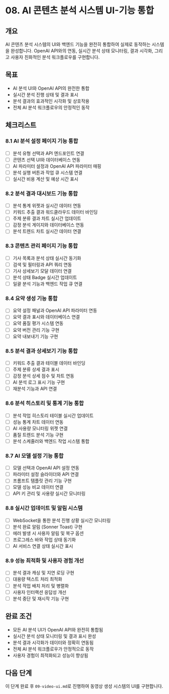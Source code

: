 # 08. AI 콘텐츠 분석 시스템 UI-기능 통합

## 개요
AI 콘텐츠 분석 시스템의 UI와 백엔드 기능을 완전히 통합하여 실제로 동작하는 시스템을 완성합니다. OpenAI API와의 연동, 실시간 분석 상태 모니터링, 결과 시각화, 그리고 사용자 친화적인 분석 워크플로우를 구현합니다.

## 목표
- AI 분석 UI와 OpenAI API의 완전한 통합
- 실시간 분석 진행 상태 및 결과 표시
- 분석 결과의 효과적인 시각화 및 상호작용
- 전체 AI 분석 워크플로우의 안정적인 동작

## 체크리스트

### 8.1 AI 분석 설정 페이지 기능 통합
- [ ] 분석 유형 선택과 API 엔드포인트 연결
- [ ] 콘텐츠 선택 UI와 데이터베이스 연동
- [ ] AI 파라미터 설정과 OpenAI API 파라미터 매핑
- [ ] 분석 실행 버튼과 작업 큐 시스템 연결
- [ ] 실시간 비용 계산 및 예상 시간 표시

### 8.2 분석 결과 대시보드 기능 통합
- [ ] 분석 통계 위젯과 실시간 데이터 연동
- [ ] 키워드 추출 결과 워드클라우드 데이터 바인딩
- [ ] 주제 분류 결과 차트 실시간 업데이트
- [ ] 감정 분석 게이지와 데이터베이스 연동
- [ ] 분석 트렌드 차트 실시간 데이터 연결

### 8.3 콘텐츠 관리 페이지 기능 통합
- [ ] 기사 목록과 분석 상태 실시간 동기화
- [ ] 검색 및 필터링과 API 쿼리 연동
- [ ] 기사 상세보기 모달 데이터 연결
- [ ] 분석 상태 Badge 실시간 업데이트
- [ ] 일괄 분석 기능과 백엔드 작업 큐 연결

### 8.4 요약 생성 기능 통합
- [ ] 요약 설정 패널과 OpenAI API 파라미터 연동
- [ ] 요약 결과 표시와 데이터베이스 연결
- [ ] 요약 품질 평가 시스템 연동
- [ ] 요약 버전 관리 기능 구현
- [ ] 요약 내보내기 기능 구현

### 8.5 분석 결과 상세보기 기능 통합
- [ ] 키워드 추출 결과 테이블 데이터 바인딩
- [ ] 주제 분류 상세 결과 표시
- [ ] 감정 분석 상세 점수 및 차트 연동
- [ ] AI 분석 로그 표시 기능 구현
- [ ] 재분석 기능과 API 연결

### 8.6 분석 히스토리 및 통계 기능 통합
- [ ] 분석 작업 히스토리 테이블 실시간 업데이트
- [ ] 성능 통계 차트 데이터 연동
- [ ] AI 사용량 모니터링 위젯 연결
- [ ] 품질 트렌드 분석 기능 구현
- [ ] 분석 스케줄러와 백엔드 작업 시스템 통합

### 8.7 AI 모델 설정 기능 통합
- [ ] 모델 선택과 OpenAI API 설정 연동
- [ ] 파라미터 설정 슬라이더와 API 연결
- [ ] 프롬프트 템플릿 관리 기능 구현
- [ ] 모델 성능 비교 데이터 연결
- [ ] API 키 관리 및 사용량 실시간 모니터링

### 8.8 실시간 업데이트 및 알림 시스템
- [ ] WebSocket을 통한 분석 진행 상황 실시간 모니터링
- [ ] 분석 완료 알림 (Sonner Toast) 구현
- [ ] 에러 발생 시 사용자 알림 및 복구 옵션
- [ ] 프로그레스 바와 작업 상태 동기화
- [ ] AI 서비스 연결 상태 실시간 표시

### 8.9 성능 최적화 및 사용자 경험 개선
- [ ] 분석 결과 캐싱 및 지연 로딩 구현
- [ ] 대용량 텍스트 처리 최적화
- [ ] 분석 작업 배치 처리 및 병렬화
- [ ] 사용자 인터랙션 응답성 개선
- [ ] 분석 중단 및 재시작 기능 구현

## 완료 조건
- 모든 AI 분석 UI가 OpenAI API와 완전히 통합됨
- 실시간 분석 상태 모니터링 및 결과 표시 완성
- 분석 결과 시각화가 데이터와 정확히 연동됨
- 전체 AI 분석 워크플로우가 안정적으로 동작
- 사용자 경험이 최적화되고 성능이 향상됨

## 다음 단계
이 단계 완료 후 `09-video-ui.md`로 진행하여 동영상 생성 시스템의 UI를 구현합니다.